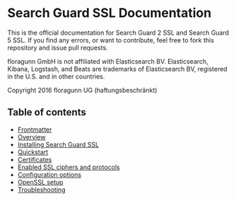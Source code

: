 <!---
Copryight 2016 floragunn UG (haftungsbeschränkt)
-->

# Search Guard SSL Documentation

This is the official documentation for Search Guard 2 SSL and Search Guard 5 SSL. If you find any errors, or want to contribute, feel free to fork this repository and issue pull requests.

floragunn GmbH is not affiliated with Elasticsearch BV. Elasticsearch, Kibana, Logstash, and Beats are trademarks of Elasticsearch BV, registered in the U.S. and in other countries.

Copyright 2016 floragunn UG (haftungsbeschränkt)

## Table of contents

* [Frontmatter](frontmatter.md)
* [Overview](overview.md)
* [Installing Search Guard SSL](installation.md)
* [Quickstart](quickstart.md)
* [Certificates](certificates.md)
* [Enabled SSL ciphers and protocols](ciphersuites.md)
* [Configuration options](configuration.md)
* [OpenSSL setup](openssl.md)
* [Troubleshooting](troubleshooting.md)
